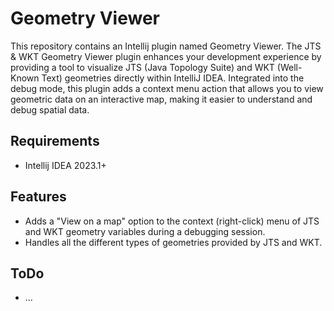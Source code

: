 # Geometry Viewer

This repository contains an Intellij plugin named Geometry Viewer.
The JTS & WKT Geometry Viewer plugin enhances your development experience
by providing a tool to visualize JTS (Java Topology Suite) and WKT (Well-Known Text) geometries directly within IntelliJ IDEA.
Integrated into the debug mode,
this plugin adds a context menu action that allows you to view geometric data on an interactive map,
making it easier to understand and debug spatial data.

## Requirements
- Intellij IDEA 2023.1+

## Features
- Adds a "View on a map" option to the context (right-click) menu of JTS and WKT geometry variables during a debugging session.
- Handles all the different types of geometries provided by JTS and WKT.

## ToDo
- ...